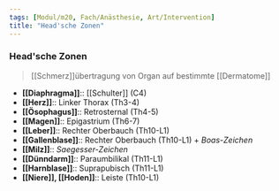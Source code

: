 ```yaml
---
tags: [Modul/m20, Fach/Anästhesie, Art/Intervention]
title: "Head'sche Zonen"
---
```

### Head'sche Zonen
> [[Schmerz]]übertragung von Organ auf bestimmte [[Dermatome]]
- **[[Diaphragma]]**:: [[Schulter]] (C4)
- **[[Herz]]**:: Linker Thorax (Th3-4)
- **[[Ösophagus]]**:: Retrosternal (Th4-5)
- **[[Magen]]**:: Epigastrium (Th6-7)
- **[[Leber]]**:: Rechter Oberbauch (Th10-L1)
- **[[Gallenblase]]**:: Rechter Oberbauch (Th10-L1) + *Boas-Zeichen*
- **[[Milz]]**:: *Saegesser-Zeichen*
- **[[Dünndarm]]**:: Paraumbilikal (Th11-L1)
- **[[Harnblase]]**:: Suprapubisch (Th11-L1)
- **[[Niere]], [[Hoden]]**:: Leiste (Th10-L1)